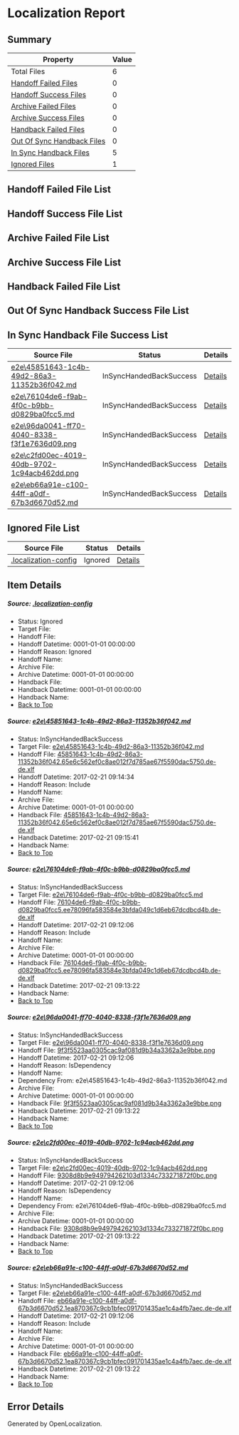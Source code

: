 # <a name='report-top'></a> Localization Report

## Summary
 Property | Value 
 -------- | ----- 
 Total Files | 6
[ Handoff Failed Files ](#handoff-failed-list)| 0
[ Handoff Success Files ](#handoff-success-list)| 0
[ Archive Failed Files ](#archive-failed-list)| 0
[ Archive Success Files ](#archive-success-list)| 0
[ Handback Failed Files ](#handback-failed-list)| 0
[ Out Of Sync Handback Files ](#outofsync-handback-success-list)| 0
[ In Sync Handback Files ](#insync-handback-success-list)| 5
[ Ignored Files ](#ignored-list)| 1

## <a name='handoff-failed-list'></a> Handoff Failed File List

## <a name='handoff-success-list'></a> Handoff Success File List

## <a name='archive-failed-list'></a> Archive Failed File List

## <a name='archive-success-list'></a> Archive Success File List

## <a name='handback-failed-list'></a> Handback Failed File List

## <a name='outofsync-handback-success-list'></a> Out Of Sync Handback Success File List

## <a name='insync-handback-success-list'></a> In Sync Handback File Success List
 Source File | Status | Details 
 ----------- | ------ | ------- 
 [e2e\45851643-1c4b-49d2-86a3-11352b36f042.md](https://github.com/OpenLocalizationTestOrg/ol-test4/blob/1225f335272c89bd29b232dda4bd1bb38749e493/e2e/45851643-1c4b-49d2-86a3-11352b36f042.md) | InSyncHandedBackSuccess | [Details](#42b611f03ac9d683ad22c6c09dbb9797914828291)
 [e2e\76104de6-f9ab-4f0c-b9bb-d0829ba0fcc5.md](https://github.com/OpenLocalizationTestOrg/ol-test4/blob/dcb31017f5c8766a2364a571ce91050b518fc4ea/e2e/76104de6-f9ab-4f0c-b9bb-d0829ba0fcc5.md) | InSyncHandedBackSuccess | [Details](#f8b903d5e4b16dc9815d016fefce6fe97000fd4a2)
 [e2e\96da0041-ff70-4040-8338-f3f1e7636d09.png](https://github.com/OpenLocalizationTestOrg/ol-test4/blob/dcb31017f5c8766a2364a571ce91050b518fc4ea/e2e/96da0041-ff70-4040-8338-f3f1e7636d09.png) | InSyncHandedBackSuccess | [Details](#9f3f5523aa0305cac9af081d9b34a3362a3e9bbe3)
 [e2e\c2fd00ec-4019-40db-9702-1c94acb462dd.png](https://github.com/OpenLocalizationTestOrg/ol-test4/blob/dcb31017f5c8766a2364a571ce91050b518fc4ea/e2e/c2fd00ec-4019-40db-9702-1c94acb462dd.png) | InSyncHandedBackSuccess | [Details](#9308d8b9e949794262103d1334c733271872f0bc4)
 [e2e\eb66a91e-c100-44ff-a0df-67b3d6670d52.md](https://github.com/OpenLocalizationTestOrg/ol-test4/blob/dcb31017f5c8766a2364a571ce91050b518fc4ea/e2e/eb66a91e-c100-44ff-a0df-67b3d6670d52.md) | InSyncHandedBackSuccess | [Details](#817c63c616c6f9b97172f1ee449d8dcd6708a06f5)

## <a name='ignored-list'></a> Ignored File List
 Source File | Status | Details 
 ----------- | ------ | ------- 
 [.localization-config](https://github.com/OpenLocalizationTestOrg/ol-test4/blob/1225f335272c89bd29b232dda4bd1bb38749e493/.localization-config) | Ignored | [Details](#cb0632cf59c1387fc1742bfb9fa3c47f87e2e5c90)

## Item Details
##### <a name='cb0632cf59c1387fc1742bfb9fa3c47f87e2e5c90'></a> Source: [.localization-config](https://github.com/OpenLocalizationTestOrg/ol-test4/blob/1225f335272c89bd29b232dda4bd1bb38749e493/.localization-config)
* Status: Ignored
* Target File: 
* Handoff File: 
* Handoff Datetime: 0001-01-01 00:00:00
* Handoff Reason: Ignored
* Handoff Name: 
* Archive File: 
* Archive Datetime: 0001-01-01 00:00:00
* Handback File: 
* Handback Datetime: 0001-01-01 00:00:00
* Handback Name: 
* [Back to Top](#report-top)

##### <a name='42b611f03ac9d683ad22c6c09dbb9797914828291'></a> Source: [e2e\45851643-1c4b-49d2-86a3-11352b36f042.md](https://github.com/OpenLocalizationTestOrg/ol-test4/blob/1225f335272c89bd29b232dda4bd1bb38749e493/e2e/45851643-1c4b-49d2-86a3-11352b36f042.md)
* Status: InSyncHandedBackSuccess
* Target File: [e2e\45851643-1c4b-49d2-86a3-11352b36f042.md](https://github.com/OpenLocalizationTestOrg/ol-test4-dede/blob/668c01780c876c2778e52d88fe3d8ca789e7e097/e2e/45851643-1c4b-49d2-86a3-11352b36f042.md)
* Handoff File: [45851643-1c4b-49d2-86a3-11352b36f042.65e6c562ef0c8ae012f7d785ae67f5590dac5750.de-de.xlf](https://github.com/OpenLocalizationTestOrg/ol-test4-handoff/blob/3598b6693be97a3f5c09730a78f92f7db1564341/ol-handoff/OpenLocalizationTestOrg/ol-test4-dede/xinjiang/ht/45851643-1c4b-49d2-86a3-11352b36f042.65e6c562ef0c8ae012f7d785ae67f5590dac5750.de-de.xlf)
* Handoff Datetime: 2017-02-21 09:14:34
* Handoff Reason: Include
* Handoff Name: 
* Archive File: 
* Archive Datetime: 0001-01-01 00:00:00
* Handback File: [45851643-1c4b-49d2-86a3-11352b36f042.65e6c562ef0c8ae012f7d785ae67f5590dac5750.de-de.xlf](https://github.com/OpenLocalizationTestOrg/ol-test4-handback/blob/c566193175637b69bc29ca1bd9df619fe19b07a6/ol-handback/OpenLocalizationTestOrg/ol-test4-dede/xinjiang/ht/45851643-1c4b-49d2-86a3-11352b36f042.65e6c562ef0c8ae012f7d785ae67f5590dac5750.de-de.xlf)
* Handback Datetime: 2017-02-21 09:15:41
* Handback Name: 
* [Back to Top](#report-top)

##### <a name='f8b903d5e4b16dc9815d016fefce6fe97000fd4a2'></a> Source: [e2e\76104de6-f9ab-4f0c-b9bb-d0829ba0fcc5.md](https://github.com/OpenLocalizationTestOrg/ol-test4/blob/dcb31017f5c8766a2364a571ce91050b518fc4ea/e2e/76104de6-f9ab-4f0c-b9bb-d0829ba0fcc5.md)
* Status: InSyncHandedBackSuccess
* Target File: [e2e\76104de6-f9ab-4f0c-b9bb-d0829ba0fcc5.md](https://github.com/OpenLocalizationTestOrg/ol-test4-dede/blob/26a16542cac12ec9bce9268a2188f97e57496e92/e2e/76104de6-f9ab-4f0c-b9bb-d0829ba0fcc5.md)
* Handoff File: [76104de6-f9ab-4f0c-b9bb-d0829ba0fcc5.ee78096fa583584e3bfda049c1d6eb67dcdbcd4b.de-de.xlf](https://github.com/OpenLocalizationTestOrg/ol-test4-handoff/blob/388e5b21878828e63d6e8fb53b45fc7cd6cde3d1/ol-handoff/OpenLocalizationTestOrg/ol-test4-dede/xinjiang/ht/76104de6-f9ab-4f0c-b9bb-d0829ba0fcc5.ee78096fa583584e3bfda049c1d6eb67dcdbcd4b.de-de.xlf)
* Handoff Datetime: 2017-02-21 09:12:06
* Handoff Reason: Include
* Handoff Name: 
* Archive File: 
* Archive Datetime: 0001-01-01 00:00:00
* Handback File: [76104de6-f9ab-4f0c-b9bb-d0829ba0fcc5.ee78096fa583584e3bfda049c1d6eb67dcdbcd4b.de-de.xlf](https://github.com/OpenLocalizationTestOrg/ol-test4-handback/blob/6885ff2eaff50c62c4dbd5d3a6d959da5088b36c/ol-handback/OpenLocalizationTestOrg/ol-test4-dede/xinjiang/ht/76104de6-f9ab-4f0c-b9bb-d0829ba0fcc5.ee78096fa583584e3bfda049c1d6eb67dcdbcd4b.de-de.xlf)
* Handback Datetime: 2017-02-21 09:13:22
* Handback Name: 
* [Back to Top](#report-top)

##### <a name='9f3f5523aa0305cac9af081d9b34a3362a3e9bbe3'></a> Source: [e2e\96da0041-ff70-4040-8338-f3f1e7636d09.png](https://github.com/OpenLocalizationTestOrg/ol-test4/blob/dcb31017f5c8766a2364a571ce91050b518fc4ea/e2e/96da0041-ff70-4040-8338-f3f1e7636d09.png)
* Status: InSyncHandedBackSuccess
* Target File: [e2e\96da0041-ff70-4040-8338-f3f1e7636d09.png](https://github.com/OpenLocalizationTestOrg/ol-test4-dede/blob/26a16542cac12ec9bce9268a2188f97e57496e92/e2e/96da0041-ff70-4040-8338-f3f1e7636d09.png)
* Handoff File: [9f3f5523aa0305cac9af081d9b34a3362a3e9bbe.png](https://github.com/OpenLocalizationTestOrg/ol-test4-handoff/blob/388e5b21878828e63d6e8fb53b45fc7cd6cde3d1/ol-handoff/OpenLocalizationTestOrg/ol-test4-dede/xinjiang/ht/9f3f5523aa0305cac9af081d9b34a3362a3e9bbe.png)
* Handoff Datetime: 2017-02-21 09:12:06
* Handoff Reason: IsDependency
* Handoff Name: 
* Dependency From: e2e\45851643-1c4b-49d2-86a3-11352b36f042.md
* Archive File: 
* Archive Datetime: 0001-01-01 00:00:00
* Handback File: [9f3f5523aa0305cac9af081d9b34a3362a3e9bbe.png](https://github.com/OpenLocalizationTestOrg/ol-test4-handback/blob/6885ff2eaff50c62c4dbd5d3a6d959da5088b36c/ol-handback/OpenLocalizationTestOrg/ol-test4-dede/xinjiang/ht/9f3f5523aa0305cac9af081d9b34a3362a3e9bbe.png)
* Handback Datetime: 2017-02-21 09:13:22
* Handback Name: 
* [Back to Top](#report-top)

##### <a name='9308d8b9e949794262103d1334c733271872f0bc4'></a> Source: [e2e\c2fd00ec-4019-40db-9702-1c94acb462dd.png](https://github.com/OpenLocalizationTestOrg/ol-test4/blob/dcb31017f5c8766a2364a571ce91050b518fc4ea/e2e/c2fd00ec-4019-40db-9702-1c94acb462dd.png)
* Status: InSyncHandedBackSuccess
* Target File: [e2e\c2fd00ec-4019-40db-9702-1c94acb462dd.png](https://github.com/OpenLocalizationTestOrg/ol-test4-dede/blob/26a16542cac12ec9bce9268a2188f97e57496e92/e2e/c2fd00ec-4019-40db-9702-1c94acb462dd.png)
* Handoff File: [9308d8b9e949794262103d1334c733271872f0bc.png](https://github.com/OpenLocalizationTestOrg/ol-test4-handoff/blob/388e5b21878828e63d6e8fb53b45fc7cd6cde3d1/ol-handoff/OpenLocalizationTestOrg/ol-test4-dede/xinjiang/ht/9308d8b9e949794262103d1334c733271872f0bc.png)
* Handoff Datetime: 2017-02-21 09:12:06
* Handoff Reason: IsDependency
* Handoff Name: 
* Dependency From: e2e\76104de6-f9ab-4f0c-b9bb-d0829ba0fcc5.md
* Archive File: 
* Archive Datetime: 0001-01-01 00:00:00
* Handback File: [9308d8b9e949794262103d1334c733271872f0bc.png](https://github.com/OpenLocalizationTestOrg/ol-test4-handback/blob/6885ff2eaff50c62c4dbd5d3a6d959da5088b36c/ol-handback/OpenLocalizationTestOrg/ol-test4-dede/xinjiang/ht/9308d8b9e949794262103d1334c733271872f0bc.png)
* Handback Datetime: 2017-02-21 09:13:22
* Handback Name: 
* [Back to Top](#report-top)

##### <a name='817c63c616c6f9b97172f1ee449d8dcd6708a06f5'></a> Source: [e2e\eb66a91e-c100-44ff-a0df-67b3d6670d52.md](https://github.com/OpenLocalizationTestOrg/ol-test4/blob/dcb31017f5c8766a2364a571ce91050b518fc4ea/e2e/eb66a91e-c100-44ff-a0df-67b3d6670d52.md)
* Status: InSyncHandedBackSuccess
* Target File: [e2e\eb66a91e-c100-44ff-a0df-67b3d6670d52.md](https://github.com/OpenLocalizationTestOrg/ol-test4-dede/blob/26a16542cac12ec9bce9268a2188f97e57496e92/e2e/eb66a91e-c100-44ff-a0df-67b3d6670d52.md)
* Handoff File: [eb66a91e-c100-44ff-a0df-67b3d6670d52.1ea870367c9cb1bfec091701435ae1c4a4fb7aec.de-de.xlf](https://github.com/OpenLocalizationTestOrg/ol-test4-handoff/blob/388e5b21878828e63d6e8fb53b45fc7cd6cde3d1/ol-handoff/OpenLocalizationTestOrg/ol-test4-dede/xinjiang/ht/eb66a91e-c100-44ff-a0df-67b3d6670d52.1ea870367c9cb1bfec091701435ae1c4a4fb7aec.de-de.xlf)
* Handoff Datetime: 2017-02-21 09:12:06
* Handoff Reason: Include
* Handoff Name: 
* Archive File: 
* Archive Datetime: 0001-01-01 00:00:00
* Handback File: [eb66a91e-c100-44ff-a0df-67b3d6670d52.1ea870367c9cb1bfec091701435ae1c4a4fb7aec.de-de.xlf](https://github.com/OpenLocalizationTestOrg/ol-test4-handback/blob/6885ff2eaff50c62c4dbd5d3a6d959da5088b36c/ol-handback/OpenLocalizationTestOrg/ol-test4-dede/xinjiang/ht/eb66a91e-c100-44ff-a0df-67b3d6670d52.1ea870367c9cb1bfec091701435ae1c4a4fb7aec.de-de.xlf)
* Handback Datetime: 2017-02-21 09:13:22
* Handback Name: 
* [Back to Top](#report-top)


## Error Details

Generated by OpenLocalization.
